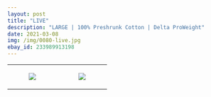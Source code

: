```yaml
---
layout: post
title: "LIVE"
description: "LARGE | 100% Preshrunk Cotton | Delta ProWeight"
date: 2021-03-08
img: /img/0080-live.jpg
ebay_id: 233989913198
---
```




<table style="width:100%;"><tr><td style="vertical-align:top;">
      <figure class="tmblr-full" data-orig-height="2048" data-orig-width="1365" data-orig-src="https://concertshirts.netlify.app/shirts/0080/0080-01.jpg"><img src="https://64.media.tumblr.com/ed96c615b43a7ce513250f795779981a/37a468555e4676d3-c6/s540x810/12454fd5f1bbe1efd24be45afcedb12873a33870.jpg" data-orig-height="2048" data-orig-width="1365" data-orig-src="https://concertshirts.netlify.app/shirts/0080/0080-01.jpg"/></figure></td>
    <td style="vertical-align:top;">
      <figure class="tmblr-full" data-orig-height="2048" data-orig-width="1365" data-orig-src="https://concertshirts.netlify.app/shirts/0080/0080-02.jpg"><img src="https://64.media.tumblr.com/b5dcdbb777bf7e6f64cf8ca29acc9bf1/37a468555e4676d3-5b/s540x810/c333776bb94b73e5163dd8ad3be6b9dfd97e5249.jpg" data-orig-height="2048" data-orig-width="1365" data-orig-src="https://concertshirts.netlify.app/shirts/0080/0080-02.jpg"/></figure></td>
  </tr></table>
